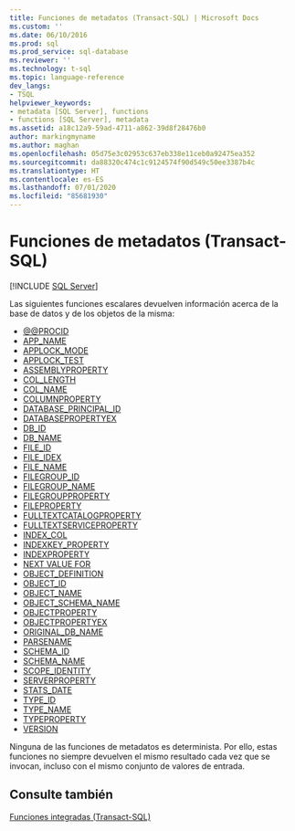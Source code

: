 ```yaml
---
title: Funciones de metadatos (Transact-SQL) | Microsoft Docs
ms.custom: ''
ms.date: 06/10/2016
ms.prod: sql
ms.prod_service: sql-database
ms.reviewer: ''
ms.technology: t-sql
ms.topic: language-reference
dev_langs:
- TSQL
helpviewer_keywords:
- metadata [SQL Server], functions
- functions [SQL Server], metadata
ms.assetid: a18c12a9-59ad-4711-a862-39d8f28476b0
author: markingmyname
ms.author: maghan
ms.openlocfilehash: 05d75e3c02953c637eb338e11ceb0a92475ea352
ms.sourcegitcommit: da88320c474c1c9124574f90d549c50ee3387b4c
ms.translationtype: HT
ms.contentlocale: es-ES
ms.lasthandoff: 07/01/2020
ms.locfileid: "85681930"
---
```

# <a name="metadata-functions-transact-sql"></a>Funciones de metadatos (Transact-SQL)
[!INCLUDE [SQL Server](../../includes/applies-to-version/sqlserver.md)]

Las siguientes funciones escalares devuelven información acerca de la base de datos y de los objetos de la misma:  
  
- [@@PROCID](../../t-sql/functions/procid-transact-sql.md)
- [APP_NAME](../../t-sql/functions/app-name-transact-sql.md)
- [APPLOCK_MODE](../../t-sql/functions/applock-mode-transact-sql.md)
- [APPLOCK_TEST](../../t-sql/functions/applock-test-transact-sql.md)
- [ASSEMBLYPROPERTY](../../t-sql/functions/assemblyproperty-transact-sql.md)
- [COL_LENGTH](../../t-sql/functions/col-length-transact-sql.md)
- [COL_NAME](../../t-sql/functions/col-name-transact-sql.md)
- [COLUMNPROPERTY](../../t-sql/functions/columnproperty-transact-sql.md)
- [DATABASE_PRINCIPAL_ID](../../t-sql/functions/database-principal-id-transact-sql.md)
- [DATABASEPROPERTYEX](../../t-sql/functions/databasepropertyex-transact-sql.md)
- [DB_ID](../../t-sql/functions/db-id-transact-sql.md)
- [DB_NAME](../../t-sql/functions/db-name-transact-sql.md)
- [FILE_ID](../../t-sql/functions/file-id-transact-sql.md)
- [FILE_IDEX](../../t-sql/functions/file-idex-transact-sql.md)
- [FILE_NAME](../../t-sql/functions/file-name-transact-sql.md)
- [FILEGROUP_ID](../../t-sql/functions/filegroup-id-transact-sql.md)
- [FILEGROUP_NAME](../../t-sql/functions/filegroup-name-transact-sql.md)
- [FILEGROUPPROPERTY](../../t-sql/functions/filegroupproperty-transact-sql.md)
- [FILEPROPERTY](../../t-sql/functions/fileproperty-transact-sql.md)
- [FULLTEXTCATALOGPROPERTY](../../t-sql/functions/fulltextcatalogproperty-transact-sql.md)
- [FULLTEXTSERVICEPROPERTY](../../t-sql/functions/fulltextserviceproperty-transact-sql.md)
- [INDEX_COL](../../t-sql/functions/index-col-transact-sql.md)  
- [INDEXKEY_PROPERTY](../../t-sql/functions/indexkey-property-transact-sql.md)  
- [INDEXPROPERTY](../../t-sql/functions/indexproperty-transact-sql.md)  
- [NEXT VALUE FOR](../../t-sql/functions/next-value-for-transact-sql.md)  
- [OBJECT_DEFINITION](../../t-sql/functions/object-definition-transact-sql.md)  
- [OBJECT_ID](../../t-sql/functions/object-id-transact-sql.md)  
- [OBJECT_NAME](../../t-sql/functions/object-name-transact-sql.md)  
- [OBJECT_SCHEMA_NAME](../../t-sql/functions/object-schema-name-transact-sql.md)  
- [OBJECTPROPERTY](../../t-sql/functions/objectproperty-transact-sql.md)  
- [OBJECTPROPERTYEX](../../t-sql/functions/objectpropertyex-transact-sql.md)  
- [ORIGINAL_DB_NAME](../../t-sql/functions/original-db-name-transact-sql.md)  
- [PARSENAME](../../t-sql/functions/parsename-transact-sql.md)  
- [SCHEMA_ID](../../t-sql/functions/schema-id-transact-sql.md)  
- [SCHEMA_NAME](../../t-sql/functions/schema-name-transact-sql.md)  
- [SCOPE_IDENTITY](../../t-sql/functions/scope-identity-transact-sql.md)  
- [SERVERPROPERTY](../../t-sql/functions/serverproperty-transact-sql.md)  
- [STATS_DATE](../../t-sql/functions/stats-date-transact-sql.md)  
- [TYPE_ID](../../t-sql/functions/type-id-transact-sql.md)  
- [TYPE_NAME](../../t-sql/functions/type-name-transact-sql.md)  
- [TYPEPROPERTY](../../t-sql/functions/typeproperty-transact-sql.md)  
- [VERSION](../../t-sql/functions/version-transact-sql-metadata-functions.md)  
  
Ninguna de las funciones de metadatos es determinista. Por ello, estas funciones no siempre devuelven el mismo resultado cada vez que se invocan, incluso con el mismo conjunto de valores de entrada.  
  
## <a name="see-also"></a>Consulte también  
 [Funciones integradas &#40;Transact-SQL&#41;](~/t-sql/functions/functions.md)  
  
  

